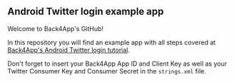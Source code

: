 ## Android Twitter login example app
Welcome to Back4App's GitHub!

In this repository you will find an example app with all steps covered at [Back4App's Android Twitter login tutorial](https://www.back4app.com/docs/android/android-app-twitter-login-tutorial).

Don't forget to insert your Back4App App ID and Client Key as well as your Twitter Consumer Key and Consumer Secret in the `strings.xml` file.

